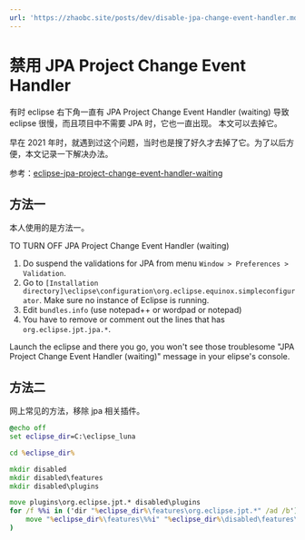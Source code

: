 ```yaml
---
url: 'https://zhaobc.site/posts/dev/disable-jpa-change-event-handler.md'
---
```

# 禁用 JPA Project Change Event Handler

有时 eclipse 右下角一直有 JPA Project Change Event Handler (waiting) 导致 eclipse 很慢，而且项目中不需要 JPA 时，它也一直出现。
本文可以去掉它。

早在 2021 年时，就遇到过这个问题，当时也是搜了好久才去掉了它。为了以后方便，本文记录一下解决办法。

参考：[eclipse-jpa-project-change-event-handler-waiting](https://stackoverflow.com/questions/19649847/eclipse-jpa-project-change-event-handler-waiting)

## 方法一

本人使用的是方法一。

TO TURN OFF JPA Project Change Event Handler (waiting)

1. Do suspend the validations for JPA from menu `Window > Preferences > Validation`.
2. Go to `[Installation directory]\eclipse\configuration\org.eclipse.equinox.simpleconfigurator`. Make sure no instance of Eclipse is running.
3. Edit `bundles.info` (use notepad++ or wordpad or notepad)
4. You have to remove or comment out the lines that has `org.eclipse.jpt.jpa.*`.

Launch the eclipse and there you go, you won't see those troublesome "JPA Project Change Event Handler (waiting)" message in your elipse's console.

## 方法二

网上常见的方法，移除 jpa 相关插件。

```bat
@echo off
set eclipse_dir=C:\eclipse_luna

cd %eclipse_dir%

mkdir disabled
mkdir disabled\features
mkdir disabled\plugins

move plugins\org.eclipse.jpt.* disabled\plugins
for /f %%i in ('dir "%eclipse_dir%\features\org.eclipse.jpt.*" /ad /b') do (
    move "%eclipse_dir%\features\%%i" "%eclipse_dir%\disabled\features\%%i"
)
```
